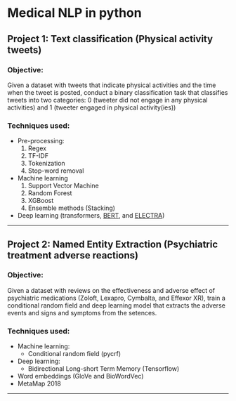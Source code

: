# Medical NLP in python

## Project 1: Text classification (Physical activity tweets)

### Objective: 
Given a dataset with tweets that indicate physical activities and the time when the tweet is posted, conduct a binary classification task that classifies tweets into two categories: 0 (tweeter did not engage in any physical activities) and 1 (tweeter engaged in physical activity(ies))
### Techniques used: 
- Pre-processing:
     1. Regex
     2. TF-IDF 
     3. Tokenization
     4. Stop-word removal
- Machine learning
     1. Support Vector Machine
     2. Random Forest
     3. XGBoost
     4. Ensemble methods (Stacking)
- Deep learning (transformers, [BERT](https://huggingface.co/docs/transformers/model_doc/bert), and [ELECTRA](https://huggingface.co/docs/transformers/model_doc/electra))


---
## Project 2: Named Entity Extraction (Psychiatric treatment adverse reactions)

### Objective: 
Given a dataset with reviews on the effectiveness and adverse effect of psychiatric medications (Zoloft, Lexapro, Cymbalta, and Effexor XR), train a conditional random field and deep learning model that extracts the adverse events and signs and symptoms from the setences. 
### Techniques used: 
- Machine learning: 
     - Conditional random field (pycrf)
- Deep learning: 
     - Bidirectional Long-short Term Memory (Tensorflow)
- Word embeddings (GloVe and BioWordVec)
- MetaMap 2018

---
